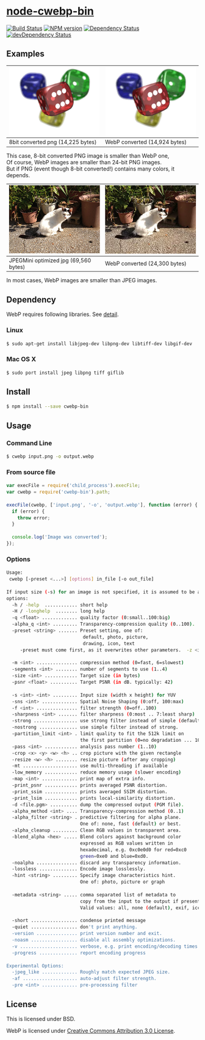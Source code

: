 # [node-cwebp-bin](https://www.npmjs.org/package/cwebp-bin)

[![Build Status](https://travis-ci.org/1000ch/node-cwebp-bin.svg?branch=master)](https://travis-ci.org/1000ch/node-cwebp-bin)
[![NPM version](https://badge.fury.io/js/cwebp-bin.svg)](http://badge.fury.io/js/cwebp-bin)
[![Dependency Status](https://david-dm.org/1000ch/node-cwebp-bin.svg)](https://david-dm.org/1000ch/node-cwebp-bin)
[![devDependency Status](https://david-dm.org/1000ch/node-cwebp-bin/dev-status.svg)](https://david-dm.org/1000ch/node-cwebp-bin#info=devDependencies)

## Examples

| ![](https://github.com/1000ch/node-cwebp-bin/raw/master/examples/png.png) | ![](https://github.com/1000ch/node-cwebp-bin/raw/master/examples/png.webp) |
|---|---|
| 8bit converted png (14,225 bytes) | WebP converted (14,924 bytes) |

This case, 8-bit converted PNG image is smaller than WebP one,  
Of course, WebP images are smaller than 24-bit PNG images.  
But if PNG (event though 8-bit converted!) contains many colors, it depends.

| ![](https://github.com/1000ch/node-cwebp-bin/raw/master/examples/jpg.jpg) | ![](https://github.com/1000ch/node-cwebp-bin/raw/master/examples/jpg.webp) |
|---|---|
| JPEGMini optimized jpg (69,560 bytes) | WebP converted (24,300 bytes) |

In most cases, WebP images are smaller than JPEG images.

## Dependency

WebP requires following libraries. See [detail](https://developers.google.com/speed/webp/docs/compiling).

### Linux

```sh
$ sudo apt-get install libjpeg-dev libpng-dev libtiff-dev libgif-dev
```

### Mac OS X

```sh
$ sudo port install jpeg libpng tiff giflib
```

## Install

```sh
$ npm install --save cwebp-bin
```

## Usage

### Command Line

```sh
$ cwebp input.png -o output.webp
```

### From source file

```js
var execFile = require('child_process').execFile;
var cwebp = require('cwebp-bin').path;

execFile(cwebp, ['input.png', '-o', 'output.webp'], function (error) {
  if (error) {
    throw error;
  }

  console.log('Image was converted');
});
```

### Options

```sh
Usage:
 cwebp [-preset <...>] [options] in_file [-o out_file]

If input size (-s) for an image is not specified, it is assumed to be a PNG, JPEG or TIFF file.
options:
  -h / -help  ............ short help
  -H / -longhelp  ........ long help
  -q <float> ............. quality factor (0:small..100:big)
  -alpha_q <int> ......... Transparency-compression quality (0..100).
  -preset <string> ....... Preset setting, one of:
                            default, photo, picture,
                            drawing, icon, text
     -preset must come first, as it overwrites other parameters.  -z <int> ............... Activates lossless preset with given                            level in [0:fast, ..., 9:slowest]

  -m <int> ............... compression method (0=fast, 6=slowest)
  -segments <int> ........ number of segments to use (1..4)
  -size <int> ............ Target size (in bytes)
  -psnr <float> .......... Target PSNR (in dB. typically: 42)

  -s <int> <int> ......... Input size (width x height) for YUV
  -sns <int> ............. Spatial Noise Shaping (0:off, 100:max)
  -f <int> ............... filter strength (0=off..100)
  -sharpness <int> ....... filter sharpness (0:most .. 7:least sharp)
  -strong ................ use strong filter instead of simple (default).
  -nostrong .............. use simple filter instead of strong.
  -partition_limit <int> . limit quality to fit the 512k limit on
                           the first partition (0=no degradation ... 100=full)
  -pass <int> ............ analysis pass number (1..10)
  -crop <x> <y> <w> <h> .. crop picture with the given rectangle
  -resize <w> <h> ........ resize picture (after any cropping)
  -mt .................... use multi-threading if available
  -low_memory ............ reduce memory usage (slower encoding)
  -map <int> ............. print map of extra info.
  -print_psnr ............ prints averaged PSNR distortion.
  -print_ssim ............ prints averaged SSIM distortion.
  -print_lsim ............ prints local-similarity distortion.
  -d <file.pgm> .......... dump the compressed output (PGM file).
  -alpha_method <int> .... Transparency-compression method (0..1)
  -alpha_filter <string> . predictive filtering for alpha plane.
                           One of: none, fast (default) or best.
  -alpha_cleanup ......... Clean RGB values in transparent area.
  -blend_alpha <hex> ..... Blend colors against background color
                           expressed as RGB values written in
                           hexadecimal, e.g. 0xc0e0d0 for red=0xc0
                           green=0xe0 and blue=0xd0.
  -noalpha ............... discard any transparency information.
  -lossless .............. Encode image losslessly.
  -hint <string> ......... Specify image characteristics hint.
                           One of: photo, picture or graph

  -metadata <string> ..... comma separated list of metadata to
                           copy from the input to the output if present.
                           Valid values: all, none (default), exif, icc, xmp

  -short ................. condense printed message
  -quiet ................. don't print anything.
  -version ............... print version number and exit.
  -noasm ................. disable all assembly optimizations.
  -v ..................... verbose, e.g. print encoding/decoding times
  -progress .............. report encoding progress

Experimental Options:
  -jpeg_like ............. Roughly match expected JPEG size.
  -af .................... auto-adjust filter strength.
  -pre <int> ............. pre-processing filter
```

## License

This is licensed under BSD.

WebP is licensed under [Creative Commons Attribution 3.0 License](http://creativecommons.org/licenses/by/3.0/).